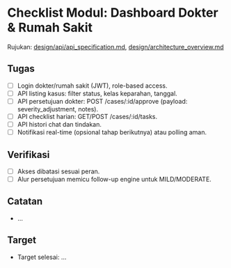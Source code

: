 # Checklist Modul: Dashboard Dokter & Rumah Sakit

Rujukan: [design/api/api_specification.md](../../design/api/api_specification.md), [design/architecture_overview.md](../../design/architecture_overview.md)

## Tugas

- [ ] Login dokter/rumah sakit (JWT), role-based access.
- [ ] API listing kasus: filter status, kelas keparahan, tanggal.
- [ ] API persetujuan dokter: POST /cases/:id/approve (payload: severity_adjustment, notes).
- [ ] API checklist harian: GET/POST /cases/:id/tasks.
- [ ] API histori chat dan tindakan.
- [ ] Notifikasi real-time (opsional tahap berikutnya) atau polling aman.

## Verifikasi

- [ ] Akses dibatasi sesuai peran.
- [ ] Alur persetujuan memicu follow-up engine untuk MILD/MODERATE.

## Catatan

- ...

## Target

- Target selesai: ...
